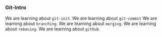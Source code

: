### Git-Intro
We are learning about `git-init`.
We are learning about `git-commit`
We are learning about `branching`.
We are learning about `merging`.
We are learning about `rebasing`.
We are learning about `github`.

